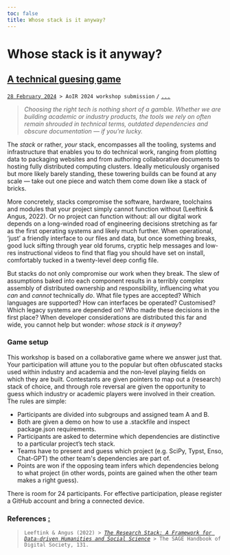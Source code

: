 ```yaml
---
toc: false
title: Whose stack is it anyway?
---
```


# Whose stack is it anyway?
## [A technical guesing game](#post)
[`28 February 2024`](#lead)` > AoIR 2024 workshop submission` `/` [`...`](#count)

> *Choosing the right tech is nothing short of a gamble. 
> Whether we are building academic or industry products, the tools we rely on often remain shrouded in technical terms, outdated dependencies and obscure documentation —  if you’re lucky.* 

The *stack* or rather, *your* stack, encompasses all the tooling, systems and infrastructure that enables you to do technical work,
ranging from plotting data to packaging websites and from authoring collaborative documents to hosting fully distributed computing clusters. 
Ideally meticulously organised but more likely barely standing, these towering builds can be found at any scale —
take out one piece and watch them come down like a stack of bricks.

More concretely, stacks compromise the software, hardware, toolchains and modules that your project simply cannot function without (Leeftink & Angus, 2022).
Or no project can function without: all our digital work depends on a long-winded road of engineering decisions stretching as far as the first operating systems and likely much further. 
When operational, ‘just’ a friendly interface to our files and data, but once something breaks, good luck sifting through year old forums, cryptic help messages and low-res instructional videos to find that flag you should have set on install, comfortably tucked in a twenty-level deep config file.

But stacks do not only compromise our work when they break. 
The slew of assumptions baked into each component results in a terribly complex assembly of distributed ownership and responsibility, influencing what you *can* and *cannot* technically *do*. 
What file types are accepted? Which languages are supported? How can interfaces be operated? Customised? Which legacy systems are depended on? Who made these decisions in the first place? 
When developer considerations are distributed this far and wide, you cannot help but wonder: *whose stack is it anyway*?

### Game setup
This workshop is based on a collaborative game where we  answer just that. 
Your participation will attune you to the popular but often obfuscated stacks used within industry and academia and the non-level playing fields on which they are built. 
Contestants are given pointers to map out a (research) stack of choice, and through role reversal are given the opportunity to guess which industry or academic players were involved in their creation. 
The rules are simple:

- Participants are divided into subgroups and assigned team A and B.
- Both are given a demo on how to use a .stackfile and inspect package.json requirements.
- Participants are asked to determine which dependencies are distinctive to a particular project’s tech stack.
- Teams have to present and guess which project (e.g. SciPy, Typst, Enso, Chat-GPT) the other team's dependencies are part of.
- Points are won if the opposing team infers which dependencies belong to what project (in other words, points are gained when the other team makes a right guess).

There is room for 24 participants. For effective participation, please register a GitHub account and bring a connected device.

### References [:](#exit)
> `Leeftink & Angus (2022) > `[*`The Research Stack: A Framework for Data-driven Humanities and Social Science`*](https://sk.sagepub.com/reference/the-sage-handbook-of-digital-society/i1189.xml)` > The SAGE Handbook of Digital Society, 131.`